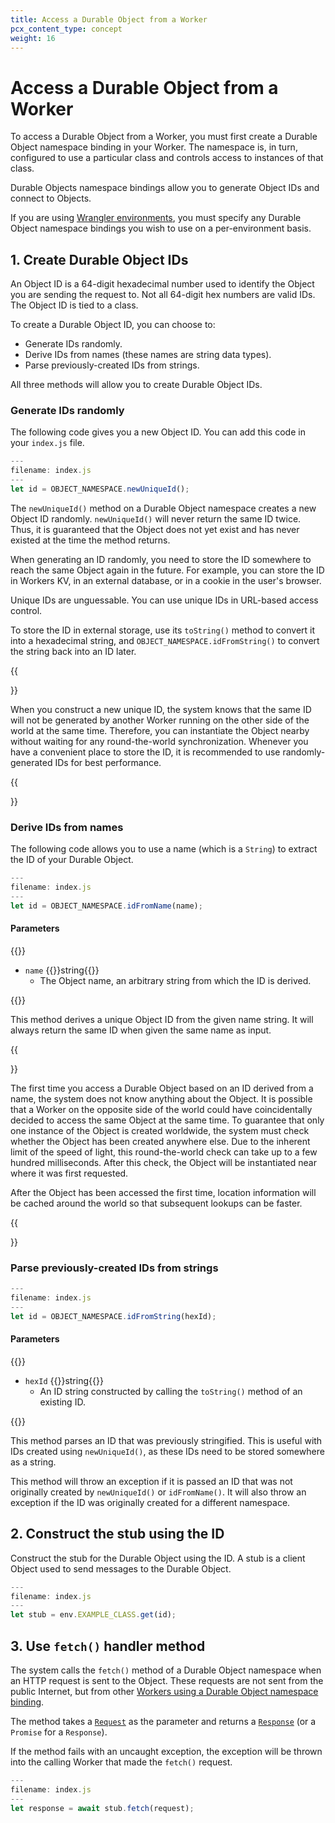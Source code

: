 ```yaml
---
title: Access a Durable Object from a Worker
pcx_content_type: concept
weight: 16
---
```


# Access a Durable Object from a Worker

To access a Durable Object from a Worker, you must first create a Durable Object namespace binding in your Worker. The namespace is, in turn, configured to use a particular class and controls access to instances of that class.

Durable Objects namespace bindings allow you to generate Object IDs and connect to Objects.

If you are using [Wrangler environments](/workers/wrangler/environments/), you must specify any Durable Object namespace bindings you wish to use on a per-environment basis.

## 1. Create Durable Object IDs

An Object ID is a 64-digit hexadecimal number used to identify the Object you are sending the request to. Not all 64-digit hex numbers are valid IDs. The Object ID is tied to a class.

To create a Durable Object ID, you can choose to:

- Generate IDs randomly.
- Derive IDs from names (these names are string data types).
- Parse previously-created IDs from strings.

All three methods will allow you to create Durable Object IDs.  

### Generate IDs randomly

The following code gives you a new Object ID. You can add this code in your `index.js` file.

```js
---
filename: index.js
---
let id = OBJECT_NAMESPACE.newUniqueId();
```

The `newUniqueId()` method on a Durable Object namespace creates a new Object ID randomly. `newUniqueId()` will never return the same ID twice. Thus, it is guaranteed that the Object does not yet exist and has never existed at the time the method returns.

When generating an ID randomly, you need to store the ID somewhere to reach the same Object again in the future. For example, you can store the ID in Workers KV, in an external database, or in a cookie in the user's browser.

Unique IDs are unguessable. You can use unique IDs in URL-based access control.

To store the ID in external storage, use its `toString()` method to convert it into a hexadecimal string, and `OBJECT_NAMESPACE.idFromString()` to convert the string back into an ID later.

{{<Aside type="note" header="Unique IDs perform best">}}

When you construct a new unique ID, the system knows that the same ID will not be generated by another Worker running on the other side of the world at the same time. Therefore, you can instantiate the Object nearby without waiting for any round-the-world synchronization. Whenever you have a convenient place to store the ID, it is recommended to use randomly-generated IDs for best performance.

{{</Aside>}}

### Derive IDs from names

The following code allows you to use a name (which is a `String`) to extract the ID of your Durable Object. 

```js
---
filename: index.js
---
let id = OBJECT_NAMESPACE.idFromName(name);
```

#### Parameters

{{<definitions>}}

- `name` {{<type>}}string{{</type>}}
  - The Object name, an arbitrary string from which the ID is derived.

{{</definitions>}}

This method derives a unique Object ID from the given name string. It will always return the same ID when given the same name as input.

{{<Aside type="note" header="Name-derived IDs require global lookups at creation">}}

The first time you access a Durable Object based on an ID derived from a name, the system does not know anything about the Object. It is possible that a Worker on the opposite side of the world could have coincidentally decided to access the same Object at the same time. To guarantee that only one instance of the Object is created worldwide, the system must check whether the Object has been created anywhere else. Due to the inherent limit of the speed of light, this round-the-world check can take up to a few hundred milliseconds. After this check, the Object will be instantiated near where it was first requested.

After the Object has been accessed the first time, location information will be cached around the world so that subsequent lookups can be faster.

{{</Aside>}}

### Parse previously-created IDs from strings

```js
---
filename: index.js
---
let id = OBJECT_NAMESPACE.idFromString(hexId);
```

#### Parameters

{{<definitions>}}

- `hexId` {{<type>}}string{{</type>}}
  - An ID string constructed by calling the `toString()` method of an existing ID.

{{</definitions>}}

This method parses an ID that was previously stringified. This is useful with IDs created using `newUniqueId()`, as these IDs need to be stored somewhere as a string.

This method will throw an exception if it is passed an ID that was not originally created by `newUniqueId()` or `idFromName()`. It will also throw an exception if the ID was originally created for a different namespace.

## 2. Construct the stub using the ID 

Construct the stub for the Durable Object using the ID. A stub is a client Object used to send messages to the Durable Object.

```js
---
filename: index.js
---
let stub = env.EXAMPLE_CLASS.get(id);
```

## 3. Use `fetch()` handler method

The system calls the `fetch()` method of a Durable Object namespace when an HTTP request is sent to the Object. These requests are not sent from the public Internet, but from other [Workers using a Durable Object namespace binding](/durable-objects/learning/access-durable-object-from-a-worker/).

The method takes a [`Request`](/workers/runtime-apis/request/) as the parameter and returns a [`Response`](/workers/runtime-apis/response/) (or a `Promise` for a `Response`).

If the method fails with an uncaught exception, the exception will be thrown into the calling Worker that made the `fetch()` request.

```js
---
filename: index.js
---
let response = await stub.fetch(request);
```